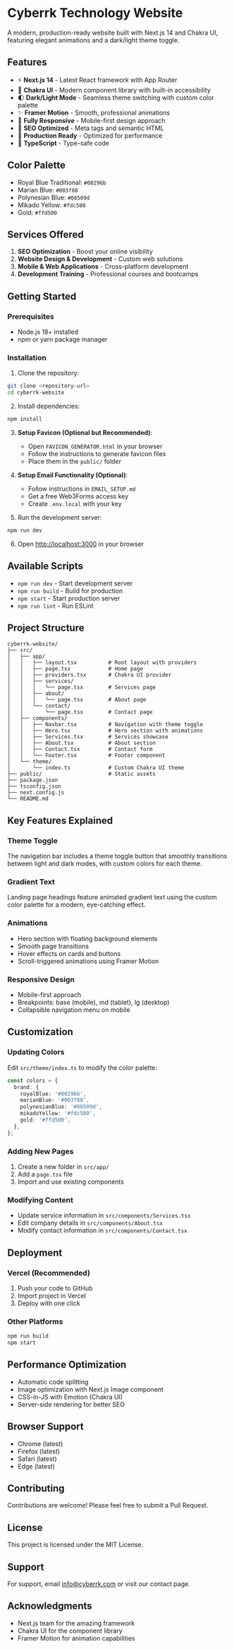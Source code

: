 # Cyberrk Technology Website

A modern, production-ready website built with Next.js 14 and Chakra UI, featuring elegant animations and a dark/light theme toggle.

## Features

- ⚡ **Next.js 14** - Latest React framework with App Router
- 🎨 **Chakra UI** - Modern component library with built-in accessibility
- 🌓 **Dark/Light Mode** - Seamless theme switching with custom color palette
- ✨ **Framer Motion** - Smooth, professional animations
- 📱 **Fully Responsive** - Mobile-first design approach
- 🎯 **SEO Optimized** - Meta tags and semantic HTML
- 🚀 **Production Ready** - Optimized for performance
- 💼 **TypeScript** - Type-safe code

## Color Palette

- Royal Blue Traditional: `#00296b`
- Marian Blue: `#003f88`
- Polynesian Blue: `#00509d`
- Mikado Yellow: `#fdc500`
- Gold: `#ffd500`

## Services Offered

1. **SEO Optimization** - Boost your online visibility
2. **Website Design & Development** - Custom web solutions
3. **Mobile & Web Applications** - Cross-platform development
4. **Development Training** - Professional courses and bootcamps

## Getting Started

### Prerequisites

- Node.js 18+ installed
- npm or yarn package manager

### Installation

1. Clone the repository:
```bash
git clone <repository-url>
cd cyberrk-website
```

2. Install dependencies:
```bash
npm install
```

3. **Setup Favicon (Optional but Recommended)**:
   - Open `FAVICON_GENERATOR.html` in your browser
   - Follow the instructions to generate favicon files
   - Place them in the `public/` folder

4. **Setup Email Functionality (Optional)**:
   - Follow instructions in `EMAIL_SETUP.md`
   - Get a free Web3Forms access key
   - Create `.env.local` with your key

5. Run the development server:
```bash
npm run dev
```

6. Open [http://localhost:3000](http://localhost:3000) in your browser

## Available Scripts

- `npm run dev` - Start development server
- `npm run build` - Build for production
- `npm start` - Start production server
- `npm run lint` - Run ESLint

## Project Structure

```
cyberrk-website/
├── src/
│   ├── app/
│   │   ├── layout.tsx          # Root layout with providers
│   │   ├── page.tsx            # Home page
│   │   ├── providers.tsx       # Chakra UI provider
│   │   ├── services/
│   │   │   └── page.tsx        # Services page
│   │   ├── about/
│   │   │   └── page.tsx        # About page
│   │   └── contact/
│   │       └── page.tsx        # Contact page
│   ├── components/
│   │   ├── Navbar.tsx          # Navigation with theme toggle
│   │   ├── Hero.tsx            # Hero section with animations
│   │   ├── Services.tsx        # Services showcase
│   │   ├── About.tsx           # About section
│   │   ├── Contact.tsx         # Contact form
│   │   └── Footer.tsx          # Footer component
│   └── theme/
│       └── index.ts            # Custom Chakra UI theme
├── public/                     # Static assets
├── package.json
├── tsconfig.json
├── next.config.js
└── README.md
```

## Key Features Explained

### Theme Toggle
The navigation bar includes a theme toggle button that smoothly transitions between light and dark modes, with custom colors for each theme.

### Gradient Text
Landing page headings feature animated gradient text using the custom color palette for a modern, eye-catching effect.

### Animations
- Hero section with floating background elements
- Smooth page transitions
- Hover effects on cards and buttons
- Scroll-triggered animations using Framer Motion

### Responsive Design
- Mobile-first approach
- Breakpoints: base (mobile), md (tablet), lg (desktop)
- Collapsible navigation menu on mobile

## Customization

### Updating Colors
Edit `src/theme/index.ts` to modify the color palette:

```typescript
const colors = {
  brand: {
    royalBlue: '#00296b',
    marianBlue: '#003f88',
    polynesianBlue: '#00509d',
    mikadoYellow: '#fdc500',
    gold: '#ffd500',
  },
};
```

### Adding New Pages
1. Create a new folder in `src/app/`
2. Add a `page.tsx` file
3. Import and use existing components

### Modifying Content
- Update service information in `src/components/Services.tsx`
- Edit company details in `src/components/About.tsx`
- Modify contact information in `src/components/Contact.tsx`

## Deployment

### Vercel (Recommended)
1. Push your code to GitHub
2. Import project in Vercel
3. Deploy with one click

### Other Platforms
```bash
npm run build
npm start
```

## Performance Optimization

- Automatic code splitting
- Image optimization with Next.js Image component
- CSS-in-JS with Emotion (Chakra UI)
- Server-side rendering for better SEO

## Browser Support

- Chrome (latest)
- Firefox (latest)
- Safari (latest)
- Edge (latest)

## Contributing

Contributions are welcome! Please feel free to submit a Pull Request.

## License

This project is licensed under the MIT License.

## Support

For support, email info@cyberrk.com or visit our contact page.

## Acknowledgments

- Next.js team for the amazing framework
- Chakra UI for the component library
- Framer Motion for animation capabilities
